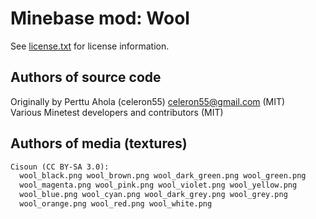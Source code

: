 Minebase mod: Wool
==================
See [license.txt](./license.txt) for license information.

Authors of source code
----------------------
Originally by Perttu Ahola (celeron55) <celeron55@gmail.com> (MIT)  
Various Minetest developers and contributors (MIT)

Authors of media (textures)
---------------------------
```txt
Cisoun (CC BY-SA 3.0):
  wool_black.png wool_brown.png wool_dark_green.png wool_green.png
  wool_magenta.png wool_pink.png wool_violet.png wool_yellow.png
  wool_blue.png wool_cyan.png wool_dark_grey.png wool_grey.png
  wool_orange.png wool_red.png wool_white.png
```
